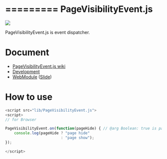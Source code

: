 =========
PageVisibilityEvent.js
=========

![](https://travis-ci.org/uupaa/PageVisibilityEvent.js.png)

PageVisibilityEvent.js is event dispatcher.

# Document

- [PageVisibilityEvent.js wiki](https://github.com/uupaa/PageVisibilityEvent.js/wiki/PageVisibilityEvent)
- [Development](https://github.com/uupaa/WebModule/wiki/Development)
- [WebModule](https://github.com/uupaa/WebModule) ([Slide](http://uupaa.github.io/Slide/slide/WebModule/index.html))


# How to use

```js
<script src="lib/PageVisibilityEvent.js">
<script>
// for Browser

PageVisibilityEvent.on(function(pageHide) { // @arg Boolean: true is page-hide
    console.log(pageHide ? "page hide"
                         : "page show");
});

</script>
```
